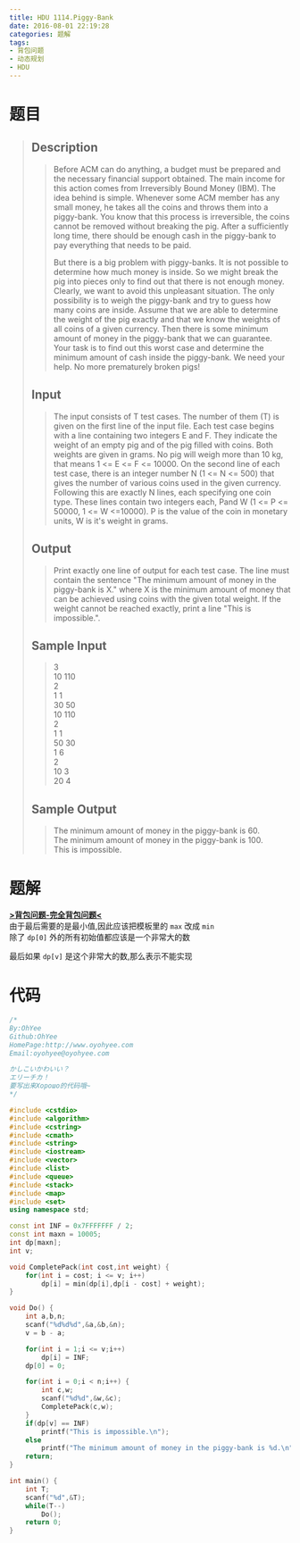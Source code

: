 ```yaml
---
title: HDU 1114.Piggy-Bank
date: 2016-08-01 22:19:28
categories: 题解
tags:
- 背包问题
- 动态规划
- HDU
---
```

# 题目
> 
> ## Description  
>> Before ACM can do anything, a budget must be prepared and the necessary financial support obtained. The main income for this action comes from Irreversibly Bound Money (IBM). The idea behind is simple. Whenever some ACM member has any small money, he takes all the coins and throws them into a piggy-bank. You know that this process is irreversible, the coins cannot be removed without breaking the pig. After a sufficiently long time, there should be enough cash in the piggy-bank to pay everything that needs to be paid.   
>>   
>> But there is a big problem with piggy-banks. It is not possible to determine how much money is inside. So we might break the pig into pieces only to find out that there is not enough money. Clearly, we want to avoid this unpleasant situation. The only possibility is to weigh the piggy-bank and try to guess how many coins are inside. Assume that we are able to determine the weight of the pig exactly and that we know the weights of all coins of a given currency. Then there is some minimum amount of money in the piggy-bank that we can guarantee. Your task is to find out this worst case and determine the minimum amount of cash inside the piggy-bank. We need your help. No more prematurely broken pigs!   
>>    
>> <!--more-->  
> 
> ## Input  
>> The input consists of T test cases. The number of them (T) is given on the first line of the input file. Each test case begins with a line containing two integers E and F. They indicate the weight of an empty pig and of the pig filled with coins. Both weights are given in grams. No pig will weigh more than 10 kg, that means 1 <= E <= F <= 10000. On the second line of each test case, there is an integer number N (1 <= N <= 500) that gives the number of various coins used in the given currency. Following this are exactly N lines, each specifying one coin type. These lines contain two integers each, Pand W (1 <= P <= 50000, 1 <= W <=10000). P is the value of the coin in monetary units, W is it's weight in grams.   
>>    
> 
> ## Output  
>> Print exactly one line of output for each test case. The line must contain the sentence "The minimum amount of money in the piggy-bank is X." where X is the minimum amount of money that can be achieved using coins with the given total weight. If the weight cannot be reached exactly, print a line "This is impossible.".   
>>    
> 
> ## Sample Input  
>> 3  
>> 10 110  
>> 2  
>> 1 1  
>> 30 50  
>> 10 110  
>> 2  
>> 1 1  
>> 50 30  
>> 1 6  
>> 2  
>> 10 3  
>> 20 4   
>>    
> 
> ## Sample Output  
>> The minimum amount of money in the piggy-bank is 60.  
>> The minimum amount of money in the piggy-bank is 100.  
>> This is impossible.  
>>           

# 题解

[**>背包问题-完全背包问题<**](/post/Algorithm/Package_Problem.html#完全背包问题)  
由于最后需要的是最小值,因此应该把模板里的 `max` 改成 `min`  
除了 `dp[0]` 外的所有初始值都应该是一个非常大的数  

最后如果 `dp[v]` 是这个非常大的数,那么表示不能实现  


# 代码
```cpp Piggy-Bank https://github.com/OhYee/ACM.github.io/blob/master\HDU\1114.Piggy-Bank.cpp 代码备份
/*
By:OhYee
Github:OhYee
HomePage:http://www.oyohyee.com
Email:oyohyee@oyohyee.com

かしこいかわいい？
エリーチカ！
要写出来Хорошо的代码哦~
*/

#include <cstdio>
#include <algorithm>
#include <cstring>
#include <cmath>
#include <string>
#include <iostream>
#include <vector>
#include <list>
#include <queue>
#include <stack>
#include <map>
#include <set>
using namespace std;

const int INF = 0x7FFFFFFF / 2;
const int maxn = 10005;
int dp[maxn];
int v;

void CompletePack(int cost,int weight) {
	for(int i = cost; i <= v; i++)
		dp[i] = min(dp[i],dp[i - cost] + weight);
}

void Do() {
	int a,b,n;
	scanf("%d%d%d",&a,&b,&n);
	v = b - a;

	for(int i = 1;i <= v;i++)
		dp[i] = INF;
	dp[0] = 0;

	for(int i = 0;i < n;i++) {
		int c,w;
		scanf("%d%d",&w,&c);
		CompletePack(c,w);
	}
	if(dp[v] == INF)
		printf("This is impossible.\n");
	else
		printf("The minimum amount of money in the piggy-bank is %d.\n",dp[v]);
	return;
}

int main() {
	int T;
	scanf("%d",&T);
	while(T--)
		Do();
	return 0;
}
```